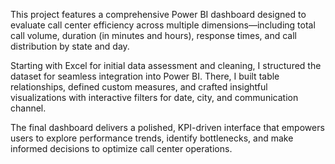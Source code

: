 This project features a comprehensive Power BI dashboard designed to evaluate call center efficiency across multiple dimensions—including total call volume, duration (in minutes and hours), response times, and call distribution by state and day.

Starting with Excel for initial data assessment and cleaning, I structured the dataset for seamless integration into Power BI. There, I built table relationships, defined custom measures, and crafted insightful visualizations with interactive filters for date, city, and communication channel.

The final dashboard delivers a polished, KPI-driven interface that empowers users to explore performance trends, identify bottlenecks, and make informed decisions to optimize call center operations.
